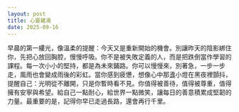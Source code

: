 ```yaml
---
layout: post
title: 心靈雞湯
date: 2025-09-16
---
```


早晨的第一縷光，像溫柔的提醒：今天又是重新開始的機會。別讓昨天的陰影綁住你，先把心放回胸腔，慢慢呼吸。你不是被失敗定義的人，而是把跌倒當作學習的課程。每一次小小的堅持，都是為未來鋪路。你可以慢慢來，別著急，一步一步走，風雨也會變成雨後的彩虹。當你感到疲憊，想像心中那盞小燈在黑夜裡顫抖，提醒自己：光明從不離開，只是你暫時看不見。你值得被善待，值得被尊重，值得擁有安寧與希望。給自己一點耐心，給世界一點微笑，讓每日的善意積累成堅韌的力量。最重要的是，記得你早已走過長路，還會再行千里。